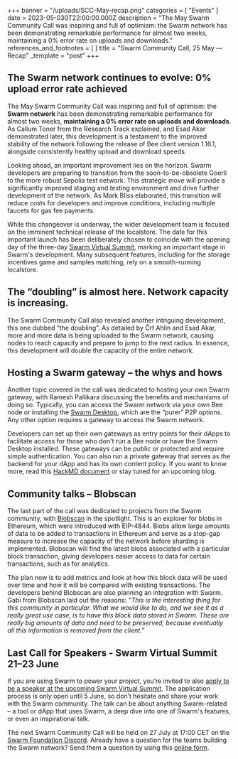 +++
banner = "/uploads/SCC-May-recap.png"
categories = [ "Events" ]
date = 2023-05-030T22:00:00.000Z
description = "The May Swarm Community Call was inspiring and full of optimism: the Swarm network has been demonstrating remarkable performance for almost two weeks, maintaining a 0% error rate on uploads and downloads."
references_and_footnotes = [ ]
title = "Swarm Community Call, 25 May — Recap"
_template = "post"
+++


## The Swarm network continues to evolve: 0% upload error rate achieved

The May Swarm Community Call was inspiring and full of optimism: the **Swarm network** has been demonstrating remarkable performance for almost two weeks, **maintaining a 0% error rate on uploads and downloads**. As Callum Toner from the Research Track explained, and Esad Akar demonstrated later, this development is a testament to the improved stability of the network following the release of Bee client version 1.16.1, alongside consistently healthy upload and download speeds.

Looking ahead, an important improvement lies on the horizon. Swarm developers are preparing to transition from the soon-to-be-obsolete Goerli to the more robust Sepolia test network. This strategic move will provide a significantly improved staging and testing environment and drive further development of the network. As Mark Bliss elaborated, this transition will reduce costs for developers and improve conditions, including multiple faucets for gas fee payments.

While this changeover is underway, the wider development team is focused on the imminent technical release of the localstore. The date for this important launch has been deliberately chosen to coincide with the opening day of the three-day [Swarm Virtual Summit](https://summit.ethswarm.org/), marking an important stage in Swarm's development. Many subsequent features, including for the storage incentives game and samples matching, rely on a smooth-running localstore.


## The “doubling” is almost here. Network capacity is increasing.

The Swarm Community Call also revealed another intriguing development, this one dubbed “the doubling”. As detailed by Črt Ahlin and Esad Akar, more and more data is being uploaded to the Swarm network, causing nodes to reach capacity and prepare to jump to the next radius. In essence, this development will double the capacity of the entire network.


## Hosting a Swarm gateway – the whys and hows

Another topic covered in the call was dedicated to hosting your own Swarm gateway, with Ramesh Pallikara discussing the benefits and mechanisms of doing so. Typically, you can access the Swarm network via your own Bee node or installing the [Swarm Desktop](https://www.ethswarm.org/build/desktop), which are the “purer” P2P options. Any other option requires a gateway to access the Swarm network.

Developers can set up their own gateways as entry points for their dApps to facilitate access for those who don't run a Bee node or have the Swarm Desktop installed. These gateways can be public or protected and require simple authentication. You can also run a private gateway that serves as the backend for your dApp and has its own content policy. If you want to know more, read this [HackMD document](https://hackmd.io/@rampall/BJldZJaH2) or stay tuned for an upcoming blog.


## Community talks – Blobscan

The last part of the call was dedicated to projects from the Swarm community, with [Blobscan](https://github.com/Blobscan/blobscan) in the spotlight. This is an explorer for blobs in Ethereum, which were introduced with EIP-4844. Blobs allow large amounts of data to be added to transactions in Ethereum and serve as a stop-gap measure to increase the capacity of the network before sharding is implemented. Blobscan will find the latest blobs associated with a particular block transaction, giving developers easier access to data for certain transactions, such as for analytics.

The plan now is to add metrics and look at how this block data will be used over time and how it will be compared with existing transactions. The developers behind Blobscan are also planning an integration with Swarm. Gabi from Blobscan laid out the reasons: _“This is the interesting thing for this community in particular. What we would like to do, and we see it as a really great use case, is to have this block data stored in Swarm. These are really big amounts of data and need to be preserved, because eventually all this information is removed from the client.”_

## Last Call for Speakers - Swarm Virtual Summit 21–23 June 

If you are using Swarm to power your project, you’re invited to also [apply to be a speaker at the upcoming Swarm Virtual Summit](https://summit.ethswarm.org/swarm-summit-2023/submit/EbfvjE/info/). The application process is only open until 5 June, so don’t hesitate and share your work with the Swarm community. The talk can be about anything Swarm-related – a tool or dApp that uses Swarm, a deep dive into one of Swarm's features, or even an inspirational talk.

The next Swarm Community Call will be held on 27 July at 17:00 CET on the [Swarm Foundation Discord](https://discord.com/channels/799027393297514537/801438093927776286). Already have a question for the teams building the Swarm network? Send them a question by using this [online form](https://airtable.com/shrBRyrMkXFsJvLS3).
